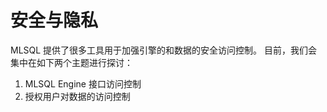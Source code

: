 # 安全与隐私

MLSQL 提供了很多工具用于加强引擎的和数据的安全访问控制。
目前，我们会集中在如下两个主题进行探讨：

1. MLSQL Engine 接口访问控制
2. 授权用户对数据的访问控制